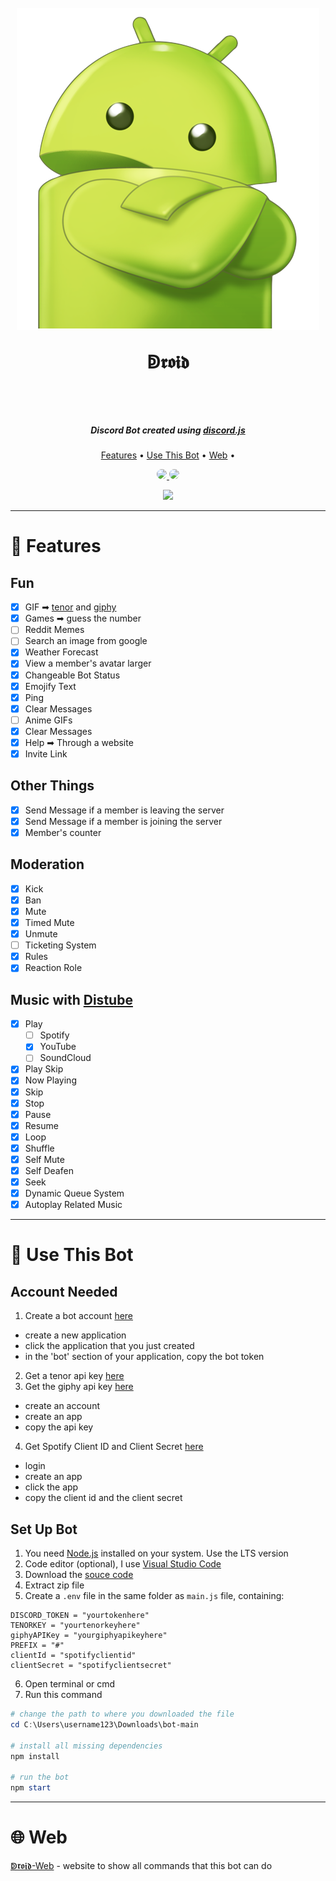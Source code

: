 <h1 align="center">
  <br>
  
  <a href="https://android-discordbot.github.io/web/">
    <img
      src="./assets/android2_removed_cropped.png"
      style="border-radius: 0%"
    >
  </a>

  <br>

  ↁ𝖗𝖔𝖎𝖉

  <br>
</h1>

<h5 align="center">
  Discord Bot created using <a href="https://discord.js.org/">discord.js</a>
</h5>

<p align="center">
  <a href="#features">Features</a> •
  <a href="#use-this-bot">Use This Bot</a> •
  <a href="#web">Web</a> •
</p>

<p align="center">
  <a href="https://github.com/prettier/prettier">
    <img
      style="border-radius: 10px"
      src="https://img.shields.io/badge/code_style-prettier-ff69b4.svg?style=flat-square"
    >
  </a>

  <a href="https://github.com/eslint/eslint">
    <img
      style="border-radius: 10px"
      src="https://img.shields.io/badge/lint-eslint-blueviolet"
    >
  </a>
</p>

<p align="center">
  <img src="https://android-discordbot.github.io/web/image/bot/meme-command.gif">
</p>

---

# 📩 Features

## Fun

- [x] GIF ➡ [tenor](https://tenor.com/) and [giphy](https://giphy.com/)
- [x] Games ➡ guess the number
- [ ] Reddit Memes
- [ ] Search an image from google
- [x] Weather Forecast
- [x] View a member's avatar larger
- [x] Changeable Bot Status
- [x] Emojify Text
- [x] Ping
- [x] Clear Messages
- [ ] Anime GIFs
- [x] Clear Messages
- [x] Help ➡ Through a website
- [x] Invite Link

## Other Things
- [x] Send Message if a member is leaving the server
- [x] Send Message if a member is joining the server
- [x] Member's counter

## Moderation

- [x] Kick
- [x] Ban
- [x] Mute
- [x] Timed Mute
- [x] Unmute
- [ ] Ticketing System
- [x] Rules
- [x] Reaction Role

## Music with [Distube](https://distube.js.org/#/)

- [x] Play
  - [ ] Spotify
  - [x] YouTube
  - [ ] SoundCloud
- [x] Play Skip
- [x] Now Playing
- [x] Skip
- [x] Stop
- [x] Pause
- [x] Resume
- [x] Loop
- [x] Shuffle
- [x] Self Mute
- [x] Self Deafen
- [x] Seek
- [x] Dynamic Queue System
- [x] Autoplay Related Music

---

# 🔨 Use This Bot

## Account Needed

1. Create a bot account [here](https://discord.com/developers/applications)

- create a new application
- click the application that you just created
- in the 'bot' section of your application, copy the bot token

2. Get a tenor api key [here](https://tenor.com/developer/keyregistration)
3. Get the giphy api key [here](https://developers.giphy.com/dashboard/)

- create an account
- create an app
- copy the api key

4. Get Spotify Client ID and Client Secret [here](https://developer.spotify.com/dashboard/login)

- login
- create an app
- click the app
- copy the client id and the client secret

## Set Up Bot

1. You need [Node.js](https://nodejs.org/) installed on your system. Use the LTS version
2. Code editor (optional), I use [Visual Studio Code](https://code.visualstudio.com/)
3. Download the [souce code](https://codeload.github.com/android-discordbot/bot/zip/refs/heads/main)
4. Extract zip file
5. Create a `.env` file in the same folder as `main.js` file, containing:

```text
DISCORD_TOKEN = "yourtokenhere"
TENORKEY = "yourtenorkeyhere"
giphyAPIKey = "yourgiphyapikeyhere"
PREFIX = "#"
clientId = "spotifyclientid"
clientSecret = "spotifyclientsecret"
```

6. Open terminal or cmd
7. Run this command

```powershell
# change the path to where you downloaded the file
cd C:\Users\username123\Downloads\bot-main

# install all missing dependencies
npm install

# run the bot
npm start
```

---

# 🌐 Web

[ↁ𝖗𝖔𝖎𝖉-Web](https://android-discordbot.github.io/web/) - website to show all commands that this bot can do

